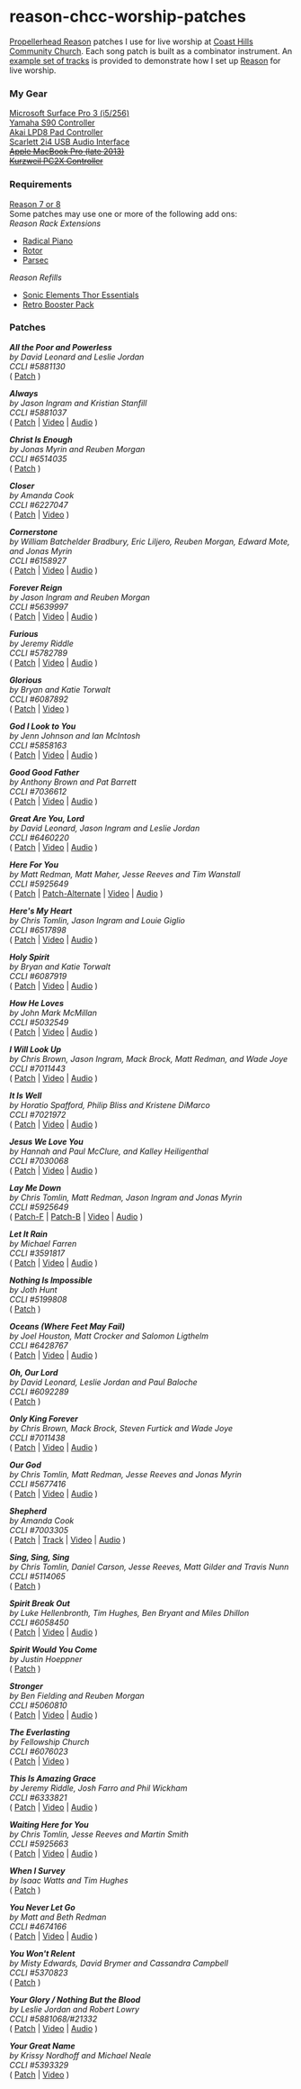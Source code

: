 # reason-chcc-worship-patches
[Propellerhead Reason](https://www.propellerheads.se/reason)   patches I use for live worship at [Coast Hills Community Church](http://www.coasthillschurch.org/). Each song patch is built as a combinator instrument. An [example set of tracks](../../raw/master/Patches/Example%20Set.reason) is provided to demonstrate how I set up [Reason](https://www.propellerheads.se/reason)   for live worship.

### My Gear ###
[Microsoft Surface Pro 3 (i5/256)](http://www.newegg.com/Product/Product.aspx?Item=9SIA3V73268239)  
[Yamaha S90 Controller](https://en.wikipedia.org/wiki/Yamaha_S90)  
[Akai LPD8 Pad Controller](http://www.akaipro.com/product/lpd8)  
[Scarlett 2i4 USB Audio Interface](http://us.focusrite.com/usb-audio-interfaces/scarlett-2i4)  
~~[Apple MacBook Pro (late 2013)](http://www.engadget.com/products/apple/macbook-pro/15-inch-with-retina-display/late-2013/)~~  
~~[Kurzweil PC2X Controller](http://kurzweil.com/product/pc2x/)~~

### Requirements ###
[Reason 7 or 8](https://www.propellerheads.se/reason)  
Some patches may use one or more of the following add ons:  
_Reason Rack Extensions_
- [Radical Piano](https://shop.propellerheads.se/product/radical-piano/) 
- [Rotor](https://shop.propellerheads.se/product/rotor/) 
- [Parsec](https://shop.propellerheads.se/product/parsec/)  

_Reason Refills_
- [Sonic Elements Thor Essentials](https://shop.propellerheads.se/product/thor-essentials/) 
- [Retro Booster Pack](https://shop.propellerheads.se/product/retro-booster-pack/)

### Patches ###

**_All the Poor and Powerless_**  
_by David Leonard and Leslie Jordan_  
_CCLI #5881130_  
( [Patch](../../raw/master/Patches/All%20the%20Poor%20and%20Powerless.cmb) )

**_Always_**  
_by Jason Ingram and Kristian Stanfill_  
_CCLI #5881037_  
( [Patch](../../raw/master/Patches/Always.cmb) | [Video](https://vimeo.com/135844285#t=5m30s) | [Audio](https://nebula.phx3.secureserver.net/1cc0acaa54b9b53e91869d2e5f9de1f1?AccessKeyId=1E541C9AF9C95FD1AA1B&disposition=0&alloworigin=1) )

**_Christ Is Enough_**  
_by Jonas Myrin and Reuben Morgan_  
_CCLI #6514035_  
( [Patch](../../raw/master/Patches/Christ%20Is%20Enough.cmb) )

**_Closer_**  
_by Amanda Cook_  
_CCLI #6227047_  
( [Patch](../../raw/master/Patches/Closer.cmb) | [Video](https://vimeo.com/101569958#t=68m53s) )

**_Cornerstone_**  
_by William Batchelder Bradbury, Eric Liljero, Reuben Morgan, Edward Mote, and Jonas Myrin_  
_CCLI #6158927_  
( [Patch](../../raw/master/Patches/Cornerstone.cmb) | [Video](https://vimeo.com/137105353#t=85m36s) | [Audio](https://nebula.phx3.secureserver.net/1e131de6931d93da6d1e79b9e2ade6f7?AccessKeyId=1E541C9AF9C95FD1AA1B&disposition=0&alloworigin=1) )

**_Forever Reign_**  
_by Jason Ingram and Reuben Morgan_  
_CCLI #5639997_  
( [Patch](../../raw/master/Patches/Forever%20Reign.cmb) | [Video](https://vimeo.com/138496607#t=23m58s) | [Audio](https://nebula.phx3.secureserver.net/ae3f123d02e6cf3b4518008307ad34c7?AccessKeyId=1E541C9AF9C95FD1AA1B&disposition=0&alloworigin=1) )

**_Furious_**  
_by Jeremy Riddle_  
_CCLI #5782789_  
( [Patch](../../raw/master/Patches/Furious.cmb) | [Video](https://vimeo.com/124833360#t=0m3s) | [Audio](https://nebula.phx3.secureserver.net/d0144b737c3ae0af242f7df8f39c8311?AccessKeyId=1E541C9AF9C95FD1AA1B&disposition=0&alloworigin=1) )

**_Glorious_**  
_by Bryan and Katie Torwalt_  
_CCLI #6087892_  
( [Patch](../../raw/master/Patches/Glorious.cmb) | [Video](https://vimeo.com/96620496#t=0m8s) )

**_God I Look to You_**  
_by Jenn Johnson and Ian McIntosh_  
_CCLI #5858163_  
( [Patch](../../raw/master/Patches/God%20I%20Look%20to%20You.cmb) | [Video](https://vimeo.com/104934954#t=78m28s) | [Audio](https://nebula.phx3.secureserver.net/b8c1131e85bbe5fd3d1d9b1029795e63?AccessKeyId=1E541C9AF9C95FD1AA1B&disposition=0&alloworigin=1) )

**_Good Good Father_**  
_by Anthony Brown and Pat Barrett_  
_CCLI #7036612_  
( [Patch](../../raw/master/Patches/Good%20Good%20Father.cmb) | [Video](https://vimeo.com/139906002#t=88m53s) | [Audio](https://nebula.phx3.secureserver.net/3787f8594014a59c4fbbfbf3319d0c4e?AccessKeyId=1E541C9AF9C95FD1AA1B&disposition=0&alloworigin=1) )

**_Great Are You, Lord_**  
_by David Leonard, Jason Ingram and Leslie Jordan_  
_CCLI #6460220_  
( [Patch](../../raw/master/Patches/Great%20Are%20You%2C%20Lord.cmb) | [Video](https://vimeo.com/135844285#t=31m35s) | [Audio](https://nebula.phx3.secureserver.net/e64177281a0a6099fd355fd035a4c1af?AccessKeyId=1E541C9AF9C95FD1AA1B&disposition=0&alloworigin=1) )

**_Here For You_**  
_by Matt Redman, Matt Maher, Jesse Reeves and Tim Wanstall_  
_CCLI #5925649_  
( [Patch](../../raw/master/Patches/Here%20For%20You.cmb) | [Patch-Alternate](../../raw/master/Patches/Here%20For%20You%20-%20One%20Sonic%20Society.cmb) | [Video](https://vimeo.com/124833360#t=30m0s) | [Audio](https://nebula.phx3.secureserver.net/b8a68ca8ce189935e4de6ad89ef2c412?AccessKeyId=1E541C9AF9C95FD1AA1B&disposition=0&alloworigin=1) )

**_Here's My Heart_**  
_by Chris Tomlin, Jason Ingram and Louie Giglio_  
_CCLI #6517898_  
( [Patch](../../raw/master/Patches/Here%27s%20My%20Heart.cmb) | [Video](https://vimeo.com/121646335#t=5m14s) | [Audio](https://nebula.phx3.secureserver.net/93bb0f9e5284ff5398ad24fa0821651e?AccessKeyId=1E541C9AF9C95FD1AA1B&disposition=0&alloworigin=1) )

**_Holy Spirit_**  
_by Bryan and Katie Torwalt_  
_CCLI #6087919_  
( [Patch](../../raw/master/Patches/Holy%20Spirit.cmb) | [Video](https://vimeo.com/104934954#t=28m04s) | [Audio](https://nebula.phx3.secureserver.net/fe2623e1df282f7ec2824f03dd06bbfa?AccessKeyId=1E541C9AF9C95FD1AA1B&disposition=0&alloworigin=1) )

**_How He Loves_**  
_by John Mark McMillan_  
_CCLI #5032549_  
( [Patch](../../raw/master/Patches/How%20He%20Loves.cmb) | [Video](https://vimeo.com/102268128#t=25m13s) | [Audio](https://nebula.phx3.secureserver.net/8fe1f502654dc709bdc2b6c08a1e84ac?AccessKeyId=1E541C9AF9C95FD1AA1B&disposition=0&alloworigin=1) )

**_I Will Look Up_**  
_by Chris Brown, Jason Ingram, Mack Brock, Matt Redman, and Wade Joye_  
_CCLI #7011443_  
( [Patch](../../raw/master/Patches/It%20Will%20Look%20Up.cmb) | [Video](https://vimeo.com/137105353#t=10m24s) | [Audio](https://nebula.phx3.secureserver.net/f385792d0b9a866f7fbdefadea81028f?AccessKeyId=1E541C9AF9C95FD1AA1B&disposition=0&alloworigin=1) )

**_It Is Well_**  
_by Horatio Spafford, Philip Bliss and Kristene DiMarco_  
_CCLI #7021972_  
( [Patch](../../raw/master/Patches/It%20Is%20Well.cmb) | [Video](https://vimeo.com/124833360#t=35m20s) | [Audio](https://nebula.phx3.secureserver.net/5471a574e005f280cafc77aa23d58f1d?AccessKeyId=1E541C9AF9C95FD1AA1B&disposition=0&alloworigin=1) )

**_Jesus We Love You_**  
_by Hannah and Paul McClure, and Kalley Heiligenthal_  
_CCLI #7030068_  
( [Patch](../../raw/master/Patches/Jesus%20We%20Love%20You.cmb) | [Video](https://vimeo.com/119742124#t=18m36s) | [Audio](https://nebula.phx3.secureserver.net/85319dad9daf847544b23a8c9711bbd0?AccessKeyId=1E541C9AF9C95FD1AA1B&disposition=0&alloworigin=1) )

**_Lay Me Down_**  
_by Chris Tomlin, Matt Redman, Jason Ingram and Jonas Myrin_  
_CCLI #5925649_  
( [Patch-F](../../raw/master/Patches/Lay%20Me%20Down-F.cmb) | [Patch-B](../../raw/master/Patches/Lay%20Me%20Down-B.cmb) | [Video](https://vimeo.com/137105353#t=0m13s) | [Audio](https://nebula.phx3.secureserver.net/1ec87d0c69850d5e017ae38d5ea6d41a?AccessKeyId=1E541C9AF9C95FD1AA1B&disposition=0&alloworigin=1) )

**_Let It Rain_**  
_by Michael Farren_  
_CCLI #3591817_  
( [Patch](../../raw/master/Patches/Let%20It%20Rain.cmb) | [Video](https://vimeo.com/121646335#t=14m23s) | [Audio](https://nebula.phx3.secureserver.net/0978ee0af2353fed95795f46c9fc8afb?AccessKeyId=1E541C9AF9C95FD1AA1B&disposition=0&alloworigin=1) )

**_Nothing Is Impossible_**  
_by Joth Hunt_  
_CCLI #5199808_  
( [Patch](../../raw/master/Patches/Nothing%20Is%20Impossible.cmb) )

**_Oceans (Where Feet May Fail)_**  
_by Joel Houston, Matt Crocker and Salomon Ligthelm_  
_CCLI #6428767_  
( [Patch](../../raw/master/Patches/Oceans.cmb) | [Video](https://vimeo.com/116045394#t=68m50s) | [Audio](https://nebula.phx3.secureserver.net/9158857a287aa273d4ea69b78bae510e?AccessKeyId=1E541C9AF9C95FD1AA1B&disposition=0&alloworigin=1) )

**_Oh, Our Lord_**  
_by David Leonard, Leslie Jordan and Paul Baloche_  
_CCLI #6092289_  
( [Patch](../../raw/master/Patches/Oh%20Our%20Lord.cmb) )

**_Only King Forever_**  
_by Chris Brown, Mack Brock, Steven Furtick and Wade Joye_  
_CCLI #7011438_  
( [Patch](../../raw/master/Patches/Only%20King%20Forever.cmb) | [Video](https://vimeo.com/135844285#t=0m12s) | [Audio](https://nebula.phx3.secureserver.net/eb5f2fd8b041a42cefb063dfe9b7e68d?AccessKeyId=1E541C9AF9C95FD1AA1B&disposition=0&alloworigin=1) )

**_Our God_**  
_by Chris Tomlin, Matt Redman, Jesse Reeves and Jonas Myrin_  
_CCLI #5677416_  
( [Patch](../../raw/master/Patches/Our%20God.cmb) | [Video](https://vimeo.com/139906002#t=1m37s) | [Audio](https://nebula.phx3.secureserver.net/f5dfff4ab4eda4238327855de0408e5f?AccessKeyId=1E541C9AF9C95FD1AA1B&disposition=0&alloworigin=1) )

**_Shepherd_**  
_by Amanda Cook_  
_CCLI #7003305_  
( [Patch](../../raw/master/Patches/Shepherd.cmb) | [Track](../../raw/master/Patches/Shepherd%20Track.reason) | [Video](https://vimeo.com/137105353#t=32m54s) | [Audio](https://nebula.phx3.secureserver.net/b297ae905526a98fc308baac9e163a9e?AccessKeyId=1E541C9AF9C95FD1AA1B&disposition=0&alloworigin=1) )

**_Sing, Sing, Sing_**  
_by Chris Tomlin, Daniel Carson, Jesse Reeves, Matt Gilder and Travis Nunn_  
_CCLI #5114065_  
( [Patch](../../raw/master/Patches/Sing%2C%20Sing%2C%20Sing.cmb) )

**_Spirit Break Out_**  
_by Luke Hellenbronth, Tim Hughes, Ben Bryant and Miles Dhillon_  
_CCLI #6058450_  
( [Patch](../../raw/master/Patches/Spirit%20Break%20Out.cmb) | [Video](https://vimeo.com/114038211#t=70m40s) | [Audio](https://nebula.phx3.secureserver.net/5802aaa87f75cc774b1ec9781102d648?AccessKeyId=1E541C9AF9C95FD1AA1B&disposition=0&alloworigin=1) )

**_Spirit Would You Come_**  
_by Justin Hoeppner_  
( [Patch](../../raw/master/Patches/Spirit%20Would%20You%20Come.cmb) )

**_Stronger_**  
_by Ben Fielding and Reuben Morgan_  
_CCLI #5060810_  
( [Patch](../../raw/master/Patches/Stronger.cmb) | [Video](https://vimeo.com/132774541#t=28m23s) | [Audio](https://nebula.phx3.secureserver.net/4136140194efbe015042cb013a190d34?AccessKeyId=1E541C9AF9C95FD1AA1B&disposition=0&alloworigin=1) )

**_The Everlasting_**  
_by Fellowship Church_  
_CCLI #6076023_  
( [Patch](../../raw/master/Patches/The%20Everlasting.cmb) | [Video](https://vimeo.com/101569958#t=11m33s) )

**_This Is Amazing Grace_**  
_by Jeremy Riddle, Josh Farro and Phil Wickham_  
_CCLI #6333821_  
( [Patch](../../raw/master/Patches/This%20Is%20Amazing%20Grace.cmb) | [Video](https://vimeo.com/114038211#t=5m0s) | [Audio](https://nebula.phx3.secureserver.net/f40908555f89d4663e386b56b42676d1?AccessKeyId=1E541C9AF9C95FD1AA1B&disposition=0&alloworigin=1) )

**_Waiting Here for You_**  
_by Chris Tomlin, Jesse Reeves and Martin Smith_  
_CCLI #5925663_  
( [Patch](../../raw/master/Patches/Waiting%20Here%20For%20You.cmb) | [Video](https://vimeo.com/135152691#t=25m35s) | [Audio](https://nebula.phx3.secureserver.net/b875b20771d1ab9c719a288f30c4106a?AccessKeyId=1E541C9AF9C95FD1AA1B&disposition=0&alloworigin=1) )

**_When I Survey_**  
_by Isaac Watts and Tim Hughes_  
( [Patch](../../raw/master/Patches/When%20I%20Survey.cmb) )

**_You Never Let Go_**  
_by Matt and Beth Redman_  
_CCLI #4674166_  
( [Patch](../../raw/master/Patches/You%20Never%20Let%20Go.cmb) | [Video](https://vimeo.com/121646335#t=0m4s) | [Audio](https://nebula.phx3.secureserver.net/4395260ee54fddce6c0b58d5c9610797?AccessKeyId=1E541C9AF9C95FD1AA1B&disposition=0&alloworigin=1) )

**_You Won't Relent_**  
_by Misty Edwards, David Brymer and Cassandra Campbell_  
_CCLI #5370823_  
( [Patch](../../raw/master/Patches/You%20Won%27t%20Relent.cmb) )

**_Your Glory / Nothing But the Blood_**  
_by Leslie Jordan and Robert Lowry_  
_CCLI #5881068/#21332_  
( [Patch](../../raw/master/Patches/Your%20Glory%20-%20Nothing%20But%20the%20Blood.cmb) | [Video](https://vimeo.com/121646335#t=74m5s) | [Audio](https://nebula.phx3.secureserver.net/c8c0036ec44620d0dda814c7e63d1d85?AccessKeyId=1E541C9AF9C95FD1AA1B&disposition=0&alloworigin=1) )

**_Your Great Name_**  
_by Krissy Nordhoff and Michael Neale_  
_CCLI #5393329_  
( [Patch](../../raw/master/Patches/Your%20Great%20Name.cmb) | [Video](https://vimeo.com/99778632#t=4m58s) )
